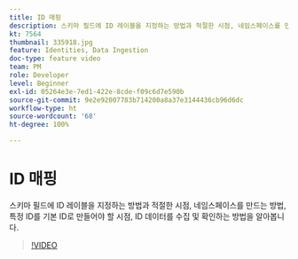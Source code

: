 ```yaml
---
title: ID 매핑
description: 스키마 필드에 ID 레이블을 지정하는 방법과 적절한 시점, 네임스페이스를 만드는 방법을 알아봅니다. 특정 ID를 일차 ID로 만들어야 할 시점과 ID 데이터를 수집 및 확인하는 방법을 알아봅니다.
kt: 7564
thumbnail: 335918.jpg
feature: Identities, Data Ingestion
doc-type: feature video
team: PM
role: Developer
level: Beginner
exl-id: 05264e3e-7ed1-422e-8cde-f09c6d7e590b
source-git-commit: 9e2e92007783b714200a8a37e3144436cb96d6dc
workflow-type: ht
source-wordcount: '68'
ht-degree: 100%

---
```


# ID 매핑

스키마 필드에 ID 레이블을 지정하는 방법과 적절한 시점, 네임스페이스를 만드는 방법, 특정 ID를 기본 ID로 만들어야 할 시점, ID 데이터를 수집 및 확인하는 방법을 알아봅니다.

>[!VIDEO](https://video.tv.adobe.com/v/335918?quality=12)
